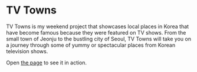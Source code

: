 # TV Towns

TV Towns is my weekend project that showcases local places in Korea that have become famous 
because they were featured on TV shows. From the small town of Jeonju to the bustling city of Seoul,
TV Towns will take you on a journey through some of yummy or spectacular places from Korean television shows.

Open [the page](https://feeva.github.io/pages/tv-towns/) to see it in action.
